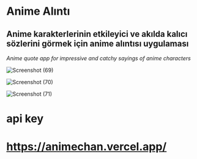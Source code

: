 # Anime Alıntı

## Anime karakterlerinin etkileyici ve akılda kalıcı sözlerini görmek için anime alıntısı uygulaması

*Anime quote app for impressive and catchy sayings of anime characters*

![Screenshot (69)](https://user-images.githubusercontent.com/76417507/208303754-9ce4cd7c-6cfe-4b3e-a71e-b0be29a2b3b0.png)

![Screenshot (70)](https://user-images.githubusercontent.com/76417507/208303756-997565a2-c8a4-432d-8f08-9053cda5d8ee.png)

![Screenshot (71)](https://user-images.githubusercontent.com/76417507/208303759-5ebc0f08-d6c5-4313-b86d-2af1c3dca5d0.png)

# api key

# https://animechan.vercel.app/

